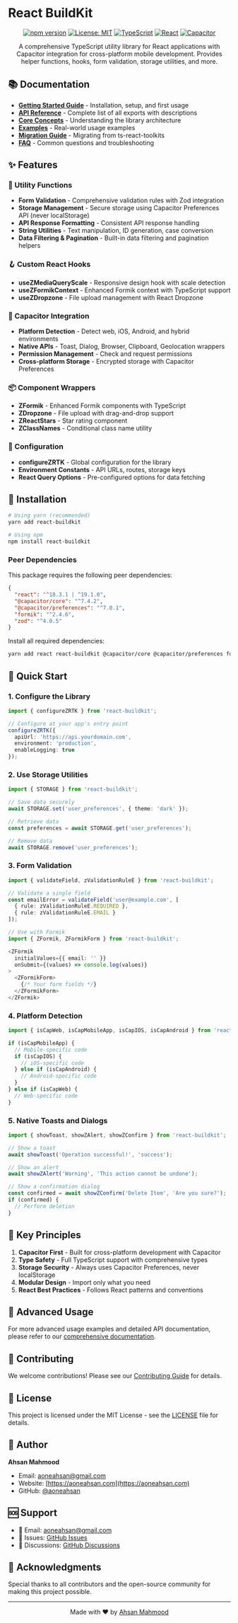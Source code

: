 # React BuildKit

<div align="center">

[![npm version](https://img.shields.io/npm/v/react-buildkit.svg)](https://www.npmjs.com/package/react-buildkit)
[![License: MIT](https://img.shields.io/badge/License-MIT-yellow.svg)](https://opensource.org/licenses/MIT)
[![TypeScript](https://img.shields.io/badge/TypeScript-Ready-blue.svg)](https://www.typescriptlang.org/)
[![React](https://img.shields.io/badge/React-18.3.1%20%7C%2019.1.0-blue.svg)](https://reactjs.org/)
[![Capacitor](https://img.shields.io/badge/Capacitor-7.x-blue.svg)](https://capacitorjs.com/)

A comprehensive TypeScript utility library for React applications with Capacitor integration for cross-platform mobile development. Provides helper functions, hooks, form validation, storage utilities, and more.

</div>

## 📚 Documentation

- **[Getting Started Guide](./docs/getting-started.md)** - Installation, setup, and first usage
- **[API Reference](./docs/API.md)** - Complete list of all exports with descriptions
- **[Core Concepts](./docs/core-concepts.md)** - Understanding the library architecture
- **[Examples](./docs/examples.md)** - Real-world usage examples
- **[Migration Guide](./docs/migration-guide.md)** - Migrating from ts-react-toolkits
- **[FAQ](./docs/faq.md)** - Common questions and troubleshooting

## ✨ Features

### 🧩 Utility Functions
- **Form Validation** - Comprehensive validation rules with Zod integration
- **Storage Management** - Secure storage using Capacitor Preferences API (never localStorage)
- **API Response Formatting** - Consistent API response handling
- **String Utilities** - Text manipulation, ID generation, case conversion
- **Data Filtering & Pagination** - Built-in data filtering and pagination helpers

### 🪝 Custom React Hooks
- **useZMediaQueryScale** - Responsive design hook with scale detection
- **useZFormikContext** - Enhanced Formik context with TypeScript support
- **useZDropzone** - File upload management with React Dropzone

### 📱 Capacitor Integration
- **Platform Detection** - Detect web, iOS, Android, and hybrid environments
- **Native APIs** - Toast, Dialog, Browser, Clipboard, Geolocation wrappers
- **Permission Management** - Check and request permissions
- **Cross-platform Storage** - Encrypted storage with Capacitor Preferences

### 📦 Component Wrappers
- **ZFormik** - Enhanced Formik components with TypeScript
- **ZDropzone** - File upload with drag-and-drop support
- **ZReactStars** - Star rating component
- **ZClassNames** - Conditional class name utility

### 🔧 Configuration
- **configureZRTK** - Global configuration for the library
- **Environment Constants** - API URLs, routes, storage keys
- **React Query Options** - Pre-configured options for data fetching

## 🚀 Installation

```bash
# Using yarn (recommended)
yarn add react-buildkit

# Using npm
npm install react-buildkit
```

### Peer Dependencies

This package requires the following peer dependencies:

```json
{
  "react": "^18.3.1 | ^19.1.0",
  "@capacitor/core": "^7.4.2",
  "@capacitor/preferences": "^7.0.1",
  "formik": "^2.4.6",
  "zod": "^4.0.5"
}
```

Install all required dependencies:

```bash
yarn add react react-buildkit @capacitor/core @capacitor/preferences formik zod
```

## 🎯 Quick Start

### 1. Configure the Library

```typescript
import { configureZRTK } from 'react-buildkit';

// Configure at your app's entry point
configureZRTK({
  apiUrl: 'https://api.yourdomain.com',
  environment: 'production',
  enableLogging: true
});
```

### 2. Use Storage Utilities

```typescript
import { STORAGE } from 'react-buildkit';

// Save data securely
await STORAGE.set('user_preferences', { theme: 'dark' });

// Retrieve data
const preferences = await STORAGE.get('user_preferences');

// Remove data
await STORAGE.remove('user_preferences');
```

### 3. Form Validation

```typescript
import { validateField, zValidationRuleE } from 'react-buildkit';

// Validate a single field
const emailError = validateField('user@example.com', [
  { rule: zValidationRuleE.REQUIRED },
  { rule: zValidationRuleE.EMAIL }
]);

// Use with Formik
import { ZFormik, ZFormikForm } from 'react-buildkit';

<ZFormik
  initialValues={{ email: '' }}
  onSubmit={(values) => console.log(values)}
>
  <ZFormikForm>
    {/* Your form fields */}
  </ZFormikForm>
</ZFormik>
```

### 4. Platform Detection

```typescript
import { isCapWeb, isCapMobileApp, isCapIOS, isCapAndroid } from 'react-buildkit';

if (isCapMobileApp) {
  // Mobile-specific code
  if (isCapIOS) {
    // iOS-specific code
  } else if (isCapAndroid) {
    // Android-specific code
  }
} else if (isCapWeb) {
  // Web-specific code
}
```

### 5. Native Toasts and Dialogs

```typescript
import { showToast, showZAlert, showZConfirm } from 'react-buildkit';

// Show a toast
await showToast('Operation successful!', 'success');

// Show an alert
await showZAlert('Warning', 'This action cannot be undone');

// Show a confirmation dialog
const confirmed = await showZConfirm('Delete Item', 'Are you sure?');
if (confirmed) {
  // Perform deletion
}
```

## 🔑 Key Principles

1. **Capacitor First** - Built for cross-platform development with Capacitor
2. **Type Safety** - Full TypeScript support with comprehensive types
3. **Storage Security** - Always uses Capacitor Preferences, never localStorage
4. **Modular Design** - Import only what you need
5. **React Best Practices** - Follows React patterns and conventions

## 📖 Advanced Usage

For more advanced usage examples and detailed API documentation, please refer to our [comprehensive documentation](./docs/).

## 🤝 Contributing

We welcome contributions! Please see our [Contributing Guide](./CONTRIBUTING.md) for details.

## 📄 License

This project is licensed under the MIT License - see the [LICENSE](./LICENSE) file for details.

## 👤 Author

**Ahsan Mahmood**
- Email: aoneahsan@gmail.com
- Website: [https://aoneahsan.com](https://aoneahsan.com)
- GitHub: [@aoneahsan](https://github.com/aoneahsan)

## 🆘 Support

- 📧 Email: aoneahsan@gmail.com
- 🐛 Issues: [GitHub Issues](https://github.com/aoneahsan/react-buildkit/issues)
- 💬 Discussions: [GitHub Discussions](https://github.com/aoneahsan/react-buildkit/discussions)

## 🙏 Acknowledgments

Special thanks to all contributors and the open-source community for making this project possible.

---

<div align="center">
Made with ❤️ by <a href="https://aoneahsan.com">Ahsan Mahmood</a>
</div>